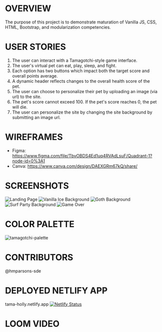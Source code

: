 # OVERVIEW

The purpose of this project is to demonstrate maturation of Vanilla JS, CSS, HTML, Bootstrap, and modularization competencies. 

# USER STORIES

1. The user can interact with a Tamagotchi-style game interface.
2. The user's virtual pet can eat, play, sleep, and fight. 
3. Each option has two buttons which impact both the target score and overall points average.
4. A dynamic header reflects changes to the overall health score of the pet.
5. The user can choose to personalize their pet by uploading an image (via url) to the site.
6. The pet's score cannot exceed 100. If the pet's score reaches 0, the pet will die. 
7. The user can personalize the site by changing the site background by submitting an image url.

# WIREFRAMES

- Figma: https://www.figma.com/file/TbvOBDS4Ed1uq4RVAdLsuF/Quadrant-1?node-id=0%3A1
- Canva: https://www.canva.com/design/DAEXGRm67kQ/share/

# SCREENSHOTS

![Landing Page](https://user-images.githubusercontent.com/67122062/109690931-7aa07880-7b4c-11eb-8954-28fd3c126bce.png)
![Vanilla Ice Background](https://user-images.githubusercontent.com/67122062/109690939-7d02d280-7b4c-11eb-8f50-9371b7f24c3e.png)
![Goth Background](https://user-images.githubusercontent.com/67122062/109690949-7ffdc300-7b4c-11eb-9151-194be6a23a25.png)
![Surf Party Background](https://user-images.githubusercontent.com/67122062/109690956-81c78680-7b4c-11eb-952a-70a5668783d0.png)
![Game Over](https://user-images.githubusercontent.com/67122062/109690964-8429e080-7b4c-11eb-96c8-a64ee7cf957a.png)

# COLOR PALETTE

![tamagotchi-palette](https://user-images.githubusercontent.com/67122062/109096732-b1f1ce00-76e3-11eb-9d80-9ea018fa5119.png)

# CONTRIBUTORS

@hmparsons-sde

# DEPLOYED NETLIFY APP

tama-holly.netlify.app
[![Netlify Status](https://api.netlify.com/api/v1/badges/ef54a2e2-e50e-4858-befe-7e368ae3f733/deploy-status)](https://app.netlify.com/sites/tama-holly/deploys)

# LOOM VIDEO
